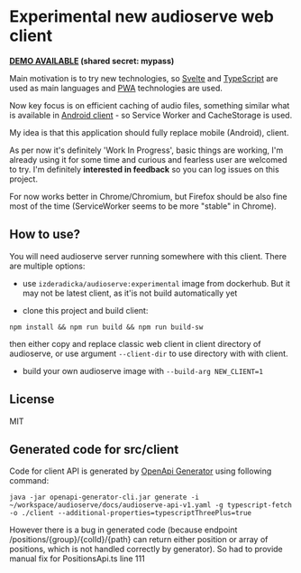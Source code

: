 # Experimental new audioserve web client 
**[DEMO AVAILABLE](https://audioserve-new.zderadicka.eu) (shared secret: mypass)**
  
Main motivation is to try new technologies, so [Svelte](https://svelte.dev) and [TypeScript](https://www.typescriptlang.org/) are used as main languages and [PWA](https://developer.mozilla.org/en-US/docs/Web/Progressive_web_apps) technologies are used.

Now key focus is on efficient caching of audio files, something similar what is available in [Android client](https://github.com/izderadicka/audioserve-android) - so Service Worker and CacheStorage is used.

My idea is that this application should fully replace mobile (Android), client.

As per now it's definitely 'Work In Progress',  basic things are working, I'm already using it for some time and curious and fearless user are welcomed to try. I'm definitely **interested in feedback** so you can log issues on this project.

For now works better in Chrome/Chromium, but Firefox should be also fine most of the time (ServiceWorker seems to be more "stable" in Chrome).

## How to use?

You will need audioserve server running somewhere with this client. There are multiple options:

- use `izderadicka/audioserve:experimental` image from dockerhub. But it may not be latest client, as it'is not build automatically yet
  
- clone this project and build client:

```
npm install && npm run build && npm run build-sw
```
then either copy and replace classic web client in client directory of audioserve, or use argument `--client-dir` to use directory with with client.

- build your own audioserve image with `--build-arg NEW_CLIENT=1`

## License 
MIT

## Generated code for src/client

Code for client API is generated by [OpenApi Generator](https://github.com/OpenAPITools/openapi-generator) using following command:

```
java -jar openapi-generator-cli.jar generate -i ~/workspace/audioserve/docs/audioserve-api-v1.yaml -g typescript-fetch -o ./client --additional-properties=typescriptThreePlus=true
```

However there is a bug in generated code (because endpoint /positions/{group}/{colId}/{path} can return either position or array of positions, which is not handled correctly by generator). So had to provide manual fix for PositionsApi.ts line 111



